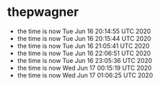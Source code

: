 # thepwagner

* the time is now Tue Jun 16 20:14:55 UTC 2020
* the time is now Tue Jun 16 20:15:44 UTC 2020
* the time is now Tue Jun 16 21:05:41 UTC 2020
* the time is now Tue Jun 16 22:06:51 UTC 2020
* the time is now Tue Jun 16 23:05:36 UTC 2020
* the time is now Wed Jun 17 00:15:19 UTC 2020
* the time is now Wed Jun 17 01:06:25 UTC 2020
